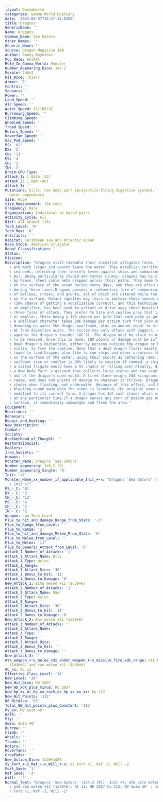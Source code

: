 ```yaml
---
layout: GammaWorld
categories: Gamma World Bestiary
date: '2023-02-07T18:57:12.020Z'
title: Draguns
GenericName: ''
Name: Draguns
Common_Name: Sea Gators
Other_Names: ''
Generic_Name: ''
Source: Dragon Magazine 108
Author: Danny Moynihan
MCC Race: Animal
Role_In_Gamma_World: Monster
Number_Appearing_Dice: 1d4-2
Morale: 2d4+2
Hit_Dice: 7d12+7
Armor: '2'
Control: ''
Sensors: ''
Power: ''
Land_Speed: ''
Air_Speed: ''
Water_Speed: 12/100/32
Burrowing_Speed: ''
Climbing_Speed: ''
Wheeled_Speed: ''
Tread_Speed: ''
Rotors_Speed: ''
Hoverfan_Speed: ''
Gav_Pod_Speed: ''
PS: '61'
DX: '2'
CN: '13'
MS: '4'
CH: '2'
IN: '2'
Brain-CPU Type: ''
Attack_1: 1 Bite (42)
Attack_2: 1 Ram (40)
Attack_3: ''
Mutations: Gills, new body part (projectile-firing digestive system), taller, and
  water dependency
Size: Huge
Size_Measurement: 15m Long
Frequency: Rare
Organization: Individual or mated pairs
Activity_Cycle: All
Diet: All animal life
Tech_Level: '0'
Tech_Max: '0'
Artifacts: ''
Habitat: Caribbean sea and Atlantic Ocean
Base_Stock: American alligator
Robot_Classification: ''
Status: ''
Mission: ''
Description: "Draguns still resemble their ancestral alligator forms, though they\
  \ are much larger and cannot leave the water. They establish territorial areas across\
  \ sea beds, defending them fiercely (even against ships and submarines just passing\
  \ by). Being particularly stupid and rather clumsy, draguns may be slowed and stopped\
  \ by heavy, steel cable nets dropped across their paths. They seem to like basking\
  \ on the surface of the ocean during sunny days, and they are often encountered\
  \ during these times.Draguns possess a rudimentary form of communication consisting\
  \ of bellows, croaks, and grunts, all of which are uttered while the dragun is floating\
  \ on the surface. Mutant reptiles may learn to imitate these sounds with some success\
  \ (50% chance of getting a vocalization correct), and this technique, coupled with\
  \ an amplifier, has been used to attract or drive away these beasts.Draguns have\
  \ three forms of attack. They prefer to bite and swallow prey that is man sized\
  \ or smaller, there being a 15% chance per bite that such prey is gulped down whole.\
  \ A swallowed character takes 2d6 damage per action turn from slow suffocation and\
  \ drowning on water the dragun swallowed, plus an amount equal to his or her base\
  \ AC from digestive acids. The victim may only attack with daggers. claws, or teeth\
  \ against the dragun's insides (AC 9). The dragun must be slain in order for a victim\
  \ to be removed. Once this is done, 100 points of damage must be inflicted on the\
  \ dead dragun's midsection, either by persons outside the dragun or by a swallowed\
  \ victim, to free the captive. Note that a dead dragun floats easily and can be\
  \ towed to land.Draguns also like to ram ships and other creatures that are floating\
  \ on the surface of the water, using their snouts as battering rams. A vessel of\
  \ sailboat size or smaller is 90% likely to capsize if rammed; a ship the size of\
  \ a sailed frigate would have a 5% chance of rolling over.Finally, draguns have\
  \ a New Body Part: a gizzard that collects large stones and can expel them forcefully\
  \ out of the dragun's open mouth. A fired stone weighs 2d4 kilograms, has a 40 meter\
  \ range, and does 6d6 points of damage to whatever it strikes. Draguns only fire\
  \ stones when floating, not underwater. Because of this effect, and because of the\
  \ blasting sound made when the stone is launched, the original name of `dragon'was\
  \ modified to its current form. A dragun has 1d4 such stones which may be fired\
  \ at any particular time.If a dragun senses any sort of poison gas on the water's\
  \ surface, it immediately submerges and flees the area."
Equipment: ''
Reactions: ''
Behavior: ''
Repair_and_Healing: ''
New_Description: ''
Combat: ''
Society: ''
Brotherhood_of_Thought: ''
Restorationsist: ''
Healers: ''
Iron_Society: ''
Humans: ''
Monster_Name: Draguns 'Sea Gators'
Number_appearing: 1d4-2 (0)
Number_appearing_Single: '0'
Init: '+7'
Monster_Name_xx_number_if_applicable_Init_+-x: "Draguns 'Sea Gators' (1d4-2 (0)):\
  \ Init +7"
PS_-_C: '61'
DX_-_C: '2'
CN_-_C: '13'
MS_-_C: '4'
CH_-_C: '2'
IN_-_C: '2'
Weapon: Low Tech Level
Plus_to_hit_and_damage_Range_from_Stats: '-3'
Plus_to_Range_from_Level: ''
Plus_to_Range: '2'
Plus_to_hit_and_damage_Melee_From_Stats: '6'
Plus_to_Melee_from_Level: ''
Plus_to_Melee: '11'
Plus_to_Generic_Attack_from_Level: '5'
Attack_1_Number_of_Attacks: '1'
Attack_1_Attack_Name: Bite
Attack_1_Type: melee
Attack_1_Range: ''
Attack_1_Attack_Dice: '30'
Attack_1_Bonus_to_Hit: '11'
Attack_1_Bonus_to_Damage: '6'
New_Attack_1: Bite melee +11 (1d30+6)
Attack_2_Number_of_Attacks: '1'
Attack_2_Attack_Name: Ram
Attack_2_Type: melee
Attack_2_Range: ''
Attack_2_Attack_Dice: '30'
Attack_2_Bonus_to_Hit: '11'
Attack_2_Bonus_to_Damage: '6'
New_Attack_2: Ram melee +11 (1d30+6)
Attack_3_Number_of_Attacks: ''
Attack_3_Attack_Name: ''
Attack_3_Type: ''
Attack_3_Range: ''
Attack_3_Attack_Dice: ''
Attack_3_Bonus_to_Hit: ''
Attack_3_Bonus_to_Damage: ''
New_Attack_3: ''
Atk_weapon_+-x_melee_xdx_andor_weapon_+-x_missile_fire_xdx_range: atk bite melee +11
  (1d30+6) and ram melee +11 (1d30+6)
AC_xx: AC 12
Effective_Class_Level: '10'
New_Level: '28'
New_Hit_Dice: HD 28D7
New_HD_xdx_plus_minus: HD 28D7
New_hp_xx_or_hp_xx_each_or_hp_xx_xx_xx: hp 112
New_Hit_Points: '112'
D6_Hitdice: '52'
Total_GW_hit_points_plus_Constant: '312'
MV_xx: MV Swim 40'
Walk: ''
Fly: ''
Swim: Swim 40'
Burrow: ''
Climb: ''
Wheels: ''
Treads: ''
Rotors: ''
Hoverfans: ''
GravPods: ''
New_Action_Dice: 1d20+1d20
SV_Fort_+-x_Ref_+-x_Will_+-x: SV Fort +1, Ref -3, Will -2
Fort_Save: '1'
Ref_Save: '-3'
Will: '-2'
Normal_Text: "Draguns 'Sea Gators' (1d4-2 (0)): Init +7; atk bite melee +11 (1d30+6)\
  \ and ram melee +11 (1d30+6); AC 12; HD 28D7 hp 112; MV Swim 40' ; 1d20+1d20; SV\
  \ Fort +1, Ref -3, Will -2"
...
```

